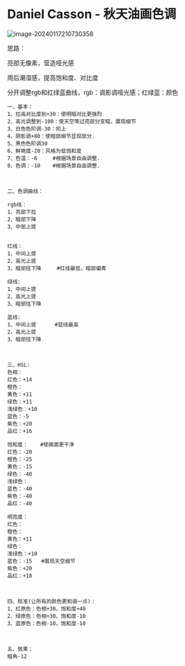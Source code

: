 # Daniel Casson - 秋天油画色调

![image-20240117210730358](C:\Users\98680\Desktop\学习笔记\调色\img\image-20240117210730358.png)



思路：

亮部无像素，营造哑光感

雨后潮湿感，提高饱和度、对比度

分开调整rgb和红绿蓝曲线，rgb：调影调哑光感；红绿蓝：颜色



```
一、基本：
1、拉高对比度到+30：使明暗对比更强烈
2、高光调整到-100：使天空等过亮部分变暗，展现细节
3、白色色阶调-30：同上
4、阴影调+80：使暗部细节显现部分.
5、黑色色阶调30
6、鲜艳度-20：风格为低饱和度
7、色温：-6		#根据场景自由调整.
8、色调：-10	#根据场景自由调整.



二、色调曲线：

rgb线：
1、亮部下拉
2、暗部下降
3、中部上提


红线：
1、中间上提
2、高光上提
3、暗部往下降		#红线最低，暗部偏青

绿线:
1、中间上提
2、高光上提
3、暗部往下降	

蓝线:
1、中间上提		#蓝线最高
2、高光上提
3、暗部往下降	



三、HSL:
色相：
红色：+14
橙色：
黄色：+11
绿色：+11
浅绿色：+10
蓝色：-5
紫色：+20
品红：+16

饱和度：	#使画面更干净
红色：-20
橙色：-25
黄色：-15
绿色：-40
浅绿色：
蓝色：-40
紫色：-40
品红：-40

明亮度：
红色：
橙色：
黄色：+11
绿色：
浅绿色：+10
蓝色：-15   #展现天空细节
紫色：+20
品红：+18



四、校准(让所有的颜色更和谐一点)：
1、红原色：色相+30，饱和度+40
2、绿原色：色相+30，饱和度-10
3、蓝原色：色相-10，饱和度-10



五、效果：
暗角-12
```



















































